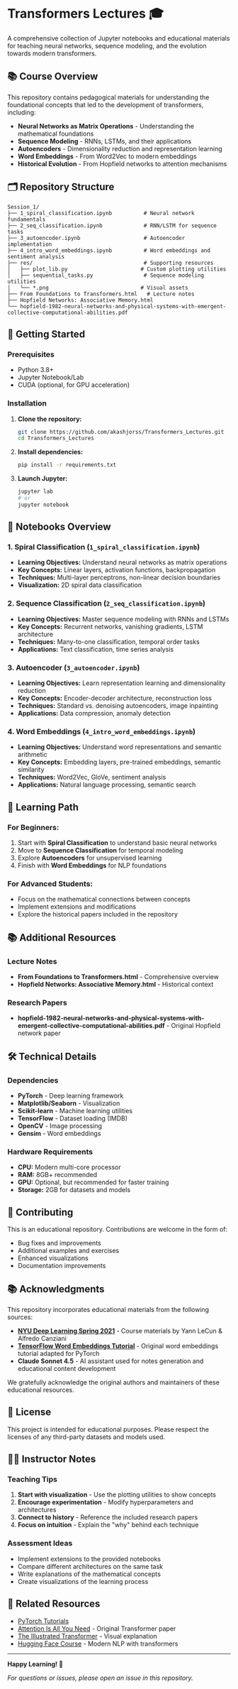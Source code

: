 # Transformers Lectures 🎓

A comprehensive collection of Jupyter notebooks and educational materials for teaching neural networks, sequence modeling, and the evolution towards modern transformers.

## 📚 Course Overview

This repository contains pedagogical materials for understanding the foundational concepts that led to the development of transformers, including:

- **Neural Networks as Matrix Operations** - Understanding the mathematical foundations
- **Sequence Modeling** - RNNs, LSTMs, and their applications
- **Autoencoders** - Dimensionality reduction and representation learning
- **Word Embeddings** - From Word2Vec to modern embeddings
- **Historical Evolution** - From Hopfield networks to attention mechanisms

## 🗂️ Repository Structure

```
Session_1/
├── 1_spiral_classification.ipynb          # Neural network fundamentals
├── 2_seq_classification.ipynb             # RNN/LSTM for sequence tasks
├── 3_autoencoder.ipynb                    # Autoencoder implementation
├── 4_intro_word_embeddings.ipynb          # Word embeddings and sentiment analysis
├── res/                                   # Supporting resources
│   ├── plot_lib.py                       # Custom plotting utilities
│   ├── sequential_tasks.py                # Sequence modeling utilities
│   └── *.png                             # Visual assets
├── From Foundations to Transformers.html   # Lecture notes
├── Hopfield Networks: Associative Memory.html
└── hopfield-1982-neural-networks-and-physical-systems-with-emergent-collective-computational-abilities.pdf
```

## 🚀 Getting Started

### Prerequisites

- Python 3.8+
- Jupyter Notebook/Lab
- CUDA (optional, for GPU acceleration)

### Installation

1. **Clone the repository:**
   ```bash
   git clone https://github.com/akashjorss/Transformers_Lectures.git
   cd Transformers_Lectures
   ```

2. **Install dependencies:**
   ```bash
   pip install -r requirements.txt
   ```

3. **Launch Jupyter:**
   ```bash
   jupyter lab
   # or
   jupyter notebook
   ```

## 📖 Notebooks Overview

### 1. Spiral Classification (`1_spiral_classification.ipynb`)
- **Learning Objectives:** Understand neural networks as matrix operations
- **Key Concepts:** Linear layers, activation functions, backpropagation
- **Techniques:** Multi-layer perceptrons, non-linear decision boundaries
- **Visualization:** 2D spiral data classification

### 2. Sequence Classification (`2_seq_classification.ipynb`)
- **Learning Objectives:** Master sequence modeling with RNNs and LSTMs
- **Key Concepts:** Recurrent networks, vanishing gradients, LSTM architecture
- **Techniques:** Many-to-one classification, temporal order tasks
- **Applications:** Text classification, time series analysis

### 3. Autoencoder (`3_autoencoder.ipynb`)
- **Learning Objectives:** Learn representation learning and dimensionality reduction
- **Key Concepts:** Encoder-decoder architecture, reconstruction loss
- **Techniques:** Standard vs. denoising autoencoders, image inpainting
- **Applications:** Data compression, anomaly detection

### 4. Word Embeddings (`4_intro_word_embeddings.ipynb`)
- **Learning Objectives:** Understand word representations and semantic arithmetic
- **Key Concepts:** Embedding layers, pre-trained embeddings, semantic similarity
- **Techniques:** Word2Vec, GloVe, sentiment analysis
- **Applications:** Natural language processing, semantic search

## 🎯 Learning Path

### For Beginners:
1. Start with **Spiral Classification** to understand basic neural networks
2. Move to **Sequence Classification** for temporal modeling
3. Explore **Autoencoders** for unsupervised learning
4. Finish with **Word Embeddings** for NLP foundations

### For Advanced Students:
- Focus on the mathematical connections between concepts
- Implement extensions and modifications
- Explore the historical papers included in the repository

## 📚 Additional Resources

### Lecture Notes
- **From Foundations to Transformers.html** - Comprehensive overview
- **Hopfield Networks: Associative Memory.html** - Historical context

### Research Papers
- **hopfield-1982-neural-networks-and-physical-systems-with-emergent-collective-computational-abilities.pdf** - Original Hopfield network paper

## 🛠️ Technical Details

### Dependencies
- **PyTorch** - Deep learning framework
- **Matplotlib/Seaborn** - Visualization
- **Scikit-learn** - Machine learning utilities
- **TensorFlow** - Dataset loading (IMDB)
- **OpenCV** - Image processing
- **Gensim** - Word embeddings

### Hardware Requirements
- **CPU:** Modern multi-core processor
- **RAM:** 8GB+ recommended
- **GPU:** Optional, but recommended for faster training
- **Storage:** 2GB for datasets and models

## 🤝 Contributing

This is an educational repository. Contributions are welcome in the form of:
- Bug fixes and improvements
- Additional examples and exercises
- Enhanced visualizations
- Documentation improvements

## 📚 Acknowledgments

This repository incorporates educational materials from the following sources:

- **[NYU Deep Learning Spring 2021](https://atcold.github.io/NYU-DLSP21/)** - Course materials by Yann LeCun & Alfredo Canziani
- **[TensorFlow Word Embeddings Tutorial](https://colab.research.google.com/github/securetorobert/docs/blob/master/site/en/tutorials/keras/intro_word_embeddings.ipynb)** - Original word embeddings tutorial adapted for PyTorch
- **Claude Sonnet 4.5** - AI assistant used for notes generation and educational content development

We gratefully acknowledge the original authors and maintainers of these educational resources.

## 📄 License

This project is intended for educational purposes. Please respect the licenses of any third-party datasets and models used.

## 👨‍🏫 Instructor Notes

### Teaching Tips
1. **Start with visualization** - Use the plotting utilities to show concepts
2. **Encourage experimentation** - Modify hyperparameters and architectures
3. **Connect to history** - Reference the included research papers
4. **Focus on intuition** - Explain the "why" behind each technique

### Assessment Ideas
- Implement extensions to the provided notebooks
- Compare different architectures on the same task
- Write explanations of the mathematical concepts
- Create visualizations of the learning process

## 🔗 Related Resources

- [PyTorch Tutorials](https://pytorch.org/tutorials/)
- [Attention Is All You Need](https://arxiv.org/abs/1706.03762) - Original Transformer paper
- [The Illustrated Transformer](http://jalammar.github.io/illustrated-transformer/) - Visual explanation
- [Hugging Face Course](https://huggingface.co/course) - Modern NLP with transformers

---

**Happy Learning! 🚀**

*For questions or issues, please open an issue in this repository.*
